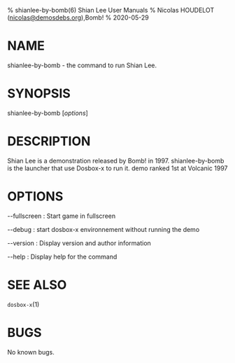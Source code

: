 % shianlee-by-bomb(6) Shian Lee User Manuals
% Nicolas HOUDELOT (nicolas@demosdebs.org),Bomb!
% 2020-05-29

# NAME
shianlee-by-bomb - the command to run Shian Lee.

# SYNOPSIS
shianlee-by-bomb [*options*]

# DESCRIPTION
Shian Lee is a demonstration released by Bomb! in 1997.
shianlee-by-bomb is the launcher that use Dosbox-x to run it.
demo ranked 1st at Volcanic 1997

# OPTIONS
\--fullscreen
:   Start game in fullscreen

\--debug
:   start dosbox-x environnement without running the demo

\--version
:   Display version and author information

\--help
:   Display help for the command

# SEE ALSO
`dosbox-x`(1)

# BUGS
No known bugs.
